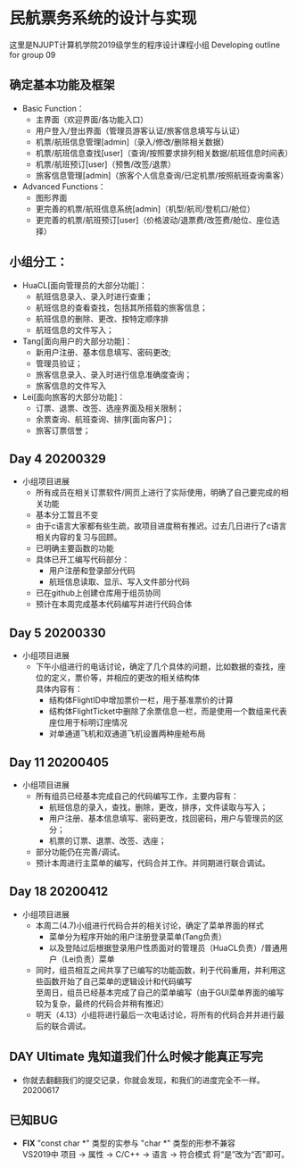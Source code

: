 ﻿# 民航票务系统的设计与实现
这里是NJUPT计算机学院2019级学生的程序设计课程小组
Developing outline for group 09

## 确定基本功能及框架
* Basic Function：
	* 主界面（欢迎界面/各功能入口）
	* 用户登入/登出界面（管理员游客认证/旅客信息填写与认证）
	* 机票/航班信息管理[admin]（录入/修改/删除相关数据）
	* 机票/航班信息查找[user]（查询/按照要求排列相关数据/航班信息时间表）
	* 机票/航班预订[user]（预售/改签/退票）
	* 旅客信息管理[admin]（旅客个人信息查询/已定机票/按照航班查询乘客）
* Advanced Functions：
	* 图形界面
	* 更完善的机票/航班信息系统[admin]（机型/航司/登机口/舱位）
	* 更完善的机票/航班预订[user]（价格波动/退票费/改签费/舱位、座位选择）
        
## 小组分工：
* HuaCL[面向管理员的大部分功能]：
	* 航班信息录入、录入时进行查重；
	* 航班信息的查看查找，包括其所搭载的旅客信息；
	* 航班信息的删除、更改、按特定顺序排
	* 航班信息的文件写入；
* Tang[面向用户的大部分功能]：
	* 新用户注册、基本信息填写、密码更改;
	* 管理员验证；
	* 旅客信息录入、录入时进行信息准确度查询；
	* 旅客信息的文件写入
* Lei[面向旅客的大部分功能]：
	* 订票、退票、改签、选座界面及相关限制；
	* 余票查询、航班查询、排序[面向客户]； 
	* 旅客订票信誉；
## Day 4 20200329
* 小组项目进展
	* 所有成员在相关订票软件/网页上进行了实际使用，明确了自己要完成的相关功能
	* 基本分工暂且不变
	* 由于c语言大家都有些生疏，故项目进度稍有推迟。过去几日进行了c语言相关内容的复习与回顾。
	* 已明确主要函数的功能
	* 具体已开工编写代码部分：
		* 用户注册和登录部分代码
		* 航班信息读取、显示、写入文件部分代码
	* 已在github上创建仓库用于组员协同
	* 预计在本周完成基本代码编写并进行代码合体
## Day 5 20200330
* 小组项目进展
	* 下午小组进行的电话讨论，确定了几个具体的问题，比如数据的查找，座位的定义，票价等，并相应的更改的相关结构体  
	具体内容有：
		* 结构体FlightID中增加票价一栏，用于基准票价的计算
		* 结构体FlightTicket中删除了余票信息一栏，而是使用一个数组来代表座位用于标明订座情况
		* 对单通道飞机和双通道飞机设置两种座舱布局
## Day 11 20200405
* 小组项目进展
	* 所有组员已经基本完成自己的代码编写工作，主要内容有：
		* 航班信息的录入，查找，删除，更改，排序，文件读取与写入；
		* 用户注册、基本信息填写、密码更改，找回密码，用户与管理员的区分；
		* 机票的订票、退票、改签、选座；
	* 部分功能仍在完善/调试。
	* 预计本周进行主菜单的编写，代码合并工作。并同期进行联合调试。
## Day 18 20200412
* 小组项目进展
	* 本周二(4.7)小组进行代码合并的相关讨论，确定了菜单界面的样式
		* 菜单分为程序开始的用户注册登录菜单(Tang负责）
		* 以及登陆过后根据登录用户性质面对的管理员（HuaCL负责）/普通用户（Lei负责）菜单
	* 同时，组员相互之间共享了已编写的功能函数，利于代码重用，并利用这些函数开始了自己菜单的逻辑设计和代码编写  
	至周日，组员已经基本完成了自己的菜单编写（由于GUI菜单界面的编写较为复杂，最终的代码合并稍有推迟）
	* 明天（4.13）小组将进行最后一次电话讨论，将所有的代码合并并进行最后的联合调试。
## DAY Ultimate 鬼知道我们什么时候才能真正写完
* 你就去翻翻我们的提交记录，你就会发现，和我们的进度完全不一样。20200617

## 已知BUG
* **FIX** "const char \*" 类型的实参与 "char \*" 类型的形参不兼容   
VS2019中 项目 -> 属性 -> C/C++ -> 语言 -> 符合模式 将“是”改为“否”即可。

